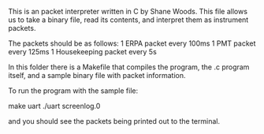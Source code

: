 This is an packet interpreter written in C by Shane Woods. 
This file allows us to take a binary file, read its contents, and interpret them as instrument packets.

The packets should be as follows:
1 ERPA packet every 100ms
1 PMT packet every 125ms
1 Housekeeping packet every 5s

In this folder there is a Makefile that compiles the program, the .c program itself, and a sample binary file with packet information.

To run the program with the sample file:

make uart
./uart screenlog.0

and you should see the packets being printed out to the terminal.
